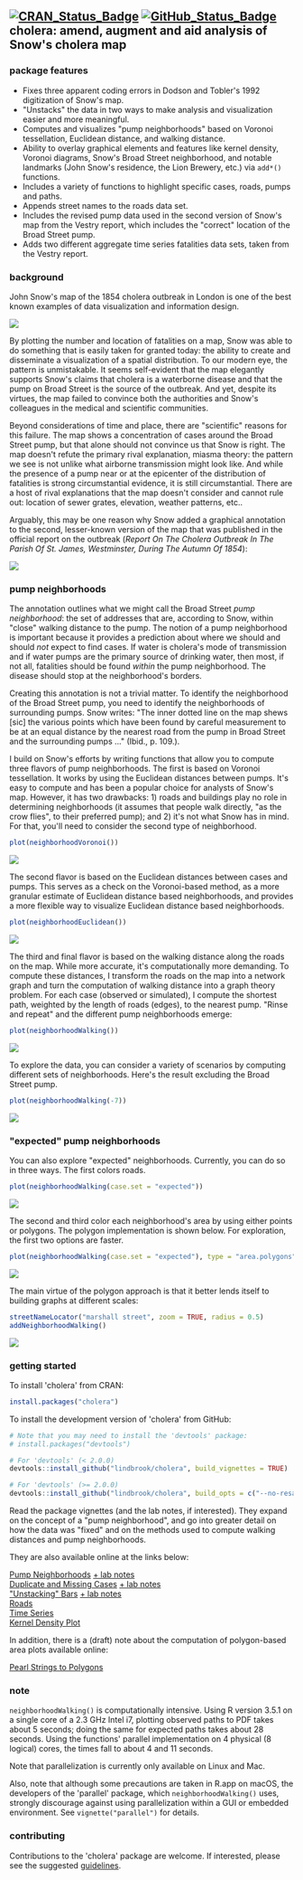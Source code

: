 
<!-- README.md is generated from README.Rmd. Please edit that file -->
[![CRAN\_Status\_Badge](http://www.r-pkg.org/badges/version/cholera)](https://cran.r-project.org/package=cholera)
[![GitHub\_Status\_Badge](https://img.shields.io/badge/GitHub-0.5.9.9010-red.svg)](https://github.com/lindbrook/cholera/blob/master/NEWS)   
cholera: amend, augment and aid analysis of Snow's cholera map
--------------------------------------------------------------

### package features

-   Fixes three apparent coding errors in Dodson and Tobler's 1992 digitization of Snow's map.
-   "Unstacks" the data in two ways to make analysis and visualization easier and more meaningful.
-   Computes and visualizes "pump neighborhoods" based on Voronoi tessellation, Euclidean distance, and walking distance.
-   Ability to overlay graphical elements and features like kernel density, Voronoi diagrams, Snow's Broad Street neighborhood, and notable landmarks (John Snow's residence, the Lion Brewery, etc.) via `add*()` functions.
-   Includes a variety of functions to highlight specific cases, roads, pumps and paths.
-   Appends street names to the roads data set.
-   Includes the revised pump data used in the second version of Snow's map from the Vestry report, which includes the "correct" location of the Broad Street pump.
-   Adds two different aggregate time series fatalities data sets, taken from the Vestry report.

### background

John Snow's map of the 1854 cholera outbreak in London is one of the best known examples of data visualization and information design.

![](vignettes/msu-snows-mapB.jpg)

By plotting the number and location of fatalities on a map, Snow was able to do something that is easily taken for granted today: the ability to create and disseminate a visualization of a spatial distribution. To our modern eye, the pattern is unmistakable. It seems self-evident that the map elegantly supports Snow's claims that cholera is a waterborne disease and that the pump on Broad Street is the source of the outbreak. And yet, despite its virtues, the map failed to convince both the authorities and Snow's colleagues in the medical and scientific communities.

Beyond considerations of time and place, there are "scientific" reasons for this failure. The map shows a concentration of cases around the Broad Street pump, but that alone should not convince us that Snow is right. The map doesn't refute the primary rival explanation, miasma theory: the pattern we see is not unlike what airborne transmission might look like. And while the presence of a pump near or at the epicenter of the distribution of fatalities is strong circumstantial evidence, it is still circumstantial. There are a host of rival explanations that the map doesn't consider and cannot rule out: location of sewer grates, elevation, weather patterns, etc..

Arguably, this may be one reason why Snow added a graphical annotation to the second, lesser-known version of the map that was published in the official report on the outbreak (*Report On The Cholera Outbreak In The Parish Of St. James, Westminster, During The Autumn Of 1854*):

![](vignettes/fig12-6.png)

### pump neighborhoods

The annotation outlines what we might call the Broad Street *pump neighborhood*: the set of addresses that are, according to Snow, within "close" walking distance to the pump. The notion of a pump neighborhood is important because it provides a prediction about where we should and should *not* expect to find cases. If water is cholera's mode of transmission and if water pumps are the primary source of drinking water, then most, if not all, fatalities should be found *within* the pump neighborhood. The disease should stop at the neighborhood's borders.

Creating this annotation is not a trivial matter. To identify the neighborhood of the Broad Street pump, you need to identify the neighborhoods of surrounding pumps. Snow writes: "The inner dotted line on the map shews \[sic\] the various points which have been found by careful measurement to be at an equal distance by the nearest road from the pump in Broad Street and the surrounding pumps ..." (Ibid., p. 109.).

I build on Snow's efforts by writing functions that allow you to compute three flavors of pump neighborhoods. The first is based on Voronoi tessellation. It works by using the Euclidean distances between pumps. It's easy to compute and has been a popular choice for analysts of Snow's map. However, it has two drawbacks: 1) roads and buildings play no role in determining neighborhoods (it assumes that people walk directly, "as the crow flies", to their preferred pump); and 2) it's not what Snow has in mind. For that, you'll need to consider the second type of neighborhood.

``` r
plot(neighborhoodVoronoi())
```

![](man/figures/README-voronoi-1.png)

The second flavor is based on the Euclidean distances between cases and pumps. This serves as a check on the Voronoi-based method, as a more granular estimate of Euclidean distance based neighborhoods, and provides a more flexible way to visualize Euclidean distance based neighborhoods.

``` r
plot(neighborhoodEuclidean())
```

![](man/figures/README-euclidean-1.png)

The third and final flavor is based on the walking distance along the roads on the map. While more accurate, it's computationally more demanding. To compute these distances, I transform the roads on the map into a network graph and turn the computation of walking distance into a graph theory problem. For each case (observed or simulated), I compute the shortest path, weighted by the length of roads (edges), to the nearest pump. "Rinse and repeat" and the different pump neighborhoods emerge:

``` r
plot(neighborhoodWalking())
```

![](man/figures/README-walk-1.png)

To explore the data, you can consider a variety of scenarios by computing different sets of neighborhoods. Here's the result excluding the Broad Street pump.

``` r
plot(neighborhoodWalking(-7))
```

![](man/figures/README-walk7-1.png)

### "expected" pump neighborhoods

You can also explore "expected" neighborhoods. Currently, you can do so in three ways. The first colors roads.

``` r
plot(neighborhoodWalking(case.set = "expected"))
```

![](man/figures/README-expected-1.png)

The second and third color each neighborhood's area by using either points or polygons. The polygon implementation is shown below. For exploration, the first two options are faster.

``` r
plot(neighborhoodWalking(case.set = "expected"), type = "area.polygons")
```

![](man/figures/README-expected_area_polygons-1.png)

The main virtue of the polygon approach is that it better lends itself to building graphs at different scales:

``` r
streetNameLocator("marshall street", zoom = TRUE, radius = 0.5)
addNeighborhoodWalking()
```

<img src="man/figures/README-virtue-1.png" style="display: block; margin: auto;" />

### getting started

To install 'cholera' from CRAN:

``` r
install.packages("cholera")
```

To install the development version of 'cholera' from GitHub:

``` r
# Note that you may need to install the 'devtools' package:
# install.packages("devtools")

# For 'devtools' (< 2.0.0)
devtools::install_github("lindbrook/cholera", build_vignettes = TRUE)

# For 'devtools' (>= 2.0.0)
devtools::install_github("lindbrook/cholera", build_opts = c("--no-resave-data", "--no-manual"))
```

Read the package vignettes (and the lab notes, if interested). They expand on the concept of a "pump neighborhood", and go into greater detail on how the data was "fixed" and on the methods used to compute walking distances and pump neighborhoods.

They are also available online at the links below:

[Pump Neighborhoods](https://github.com/lindbrook/cholera/blob/master/docs/pump.neighborhoods.md) [+ lab notes](https://github.com/lindbrook/cholera/blob/master/docs/pump.neighborhoods.notes.md)   
[Duplicate and Missing Cases](https://github.com/lindbrook/cholera/blob/master/docs/duplicate.missing.cases.md) [+ lab notes](https://github.com/lindbrook/cholera/blob/master/docs/duplicate.missing.cases.notes.md)   
["Unstacking" Bars](https://github.com/lindbrook/cholera/blob/master/docs/unstacking.bars.md) [+ lab notes](https://github.com/lindbrook/cholera/blob/master/docs/unstacking.bars.notes.md)   
[Roads](https://github.com/lindbrook/cholera/blob/master/docs/roads.md)   
[Time Series](https://github.com/lindbrook/cholera/blob/master/docs/time.series.md)   
[Kernel Density Plot](https://github.com/lindbrook/cholera/blob/master/docs/kernel.density.md)

In addition, there is a (draft) note about the computation of polygon-based area plots available online:

[Pearl Strings to Polygons](https://github.com/lindbrook/cholera/blob/master/docs/pearl.strings.md)

### note

`neighborhoodWalking()` is computationally intensive. Using R version 3.5.1 on a single core of a 2.3 GHz Intel i7, plotting observed paths to PDF takes about 5 seconds; doing the same for expected paths takes about 28 seconds. Using the functions' parallel implementation on 4 physical (8 logical) cores, the times fall to about 4 and 11 seconds.

Note that parallelization is currently only available on Linux and Mac.

Also, note that although some precautions are taken in R.app on macOS, the developers of the 'parallel' package, which `neighborhoodWalking()` uses, strongly discourage against using parallelization within a GUI or embedded environment. See `vignette("parallel")` for details.

### contributing

Contributions to the 'cholera' package are welcome. If interested, please see the suggested [guidelines](https://github.com/lindbrook/cholera/blob/master/CONTRIBUTING.md).
